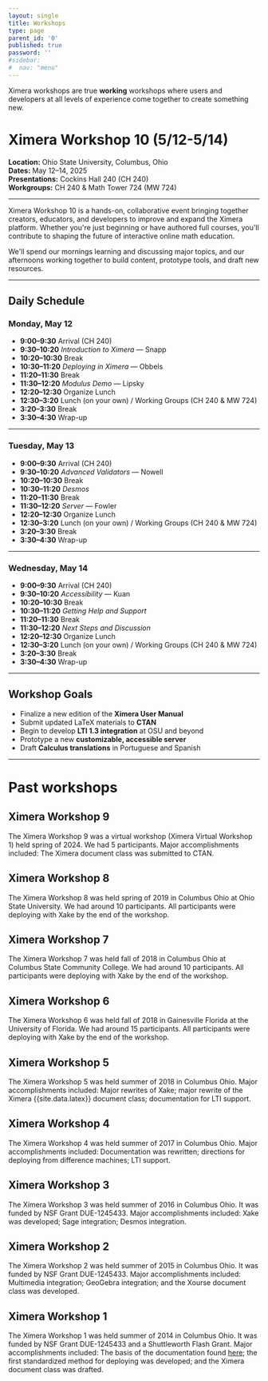 ```yaml
---
layout: single
title: Workshops
type: page
parent_id: '0'
published: true
password: ''
#sidebar:
#  nav: "menu"
---
```


Ximera workshops are true **working** workshops where users and
developers at all levels of experience come together to create
something new.

# Ximera Workshop 10 (5/12-5/14)

**Location:** Ohio State University, Columbus, Ohio  
**Dates:** May 12–14, 2025  
**Presentations:** Cockins Hall 240 (CH 240)  
**Workgroups:** CH 240 & Math Tower 724 (MW 724)

---

Ximera Workshop 10 is a hands-on, collaborative event bringing together creators, educators, and developers to improve and expand the Ximera platform. Whether you're just beginning or have authored full courses, you'll contribute to shaping the future of interactive online math education.

We'll spend our mornings learning and discussing major topics, and our afternoons working together to build content, prototype tools, and draft new resources.

---

## Daily Schedule

### Monday, May 12

- **9:00–9:30** Arrival (CH 240)  
- **9:30–10:20** *Introduction to Ximera* — Snapp  
- **10:20–10:30** Break  
- **10:30–11:20** *Deploying in Ximera* — Obbels  
- **11:20–11:30** Break  
- **11:30–12:20** *Modulus Demo* — Lipsky  
- **12:20–12:30** Organize Lunch  
- **12:30–3:20** Lunch (on your own) / Working Groups (CH 240 & MW 724)  
- **3:20–3:30** Break  
- **3:30–4:30** Wrap-up  

---

### Tuesday, May 13

- **9:00–9:30** Arrival (CH 240)  
- **9:30–10:20** *Advanced Validators* — Nowell  
- **10:20–10:30** Break  
- **10:30–11:20** *Desmos*  
- **11:20–11:30** Break  
- **11:30–12:20** *Server* — Fowler  
- **12:20–12:30** Organize Lunch  
- **12:30–3:20** Lunch (on your own) / Working Groups (CH 240 & MW 724)  
- **3:20–3:30** Break  
- **3:30–4:30** Wrap-up  

---

### Wednesday, May 14

- **9:00–9:30** Arrival (CH 240)  
- **9:30–10:20** *Accessibility* — Kuan  
- **10:20–10:30** Break  
- **10:30–11:20** *Getting Help and Support*  
- **11:20–11:30** Break  
- **11:30–12:20** *Next Steps and Discussion*  
- **12:20–12:30** Organize Lunch  
- **12:30–3:20** Lunch (on your own) / Working Groups (CH 240 & MW 724)  
- **3:20–3:30** Break  
- **3:30–4:30** Wrap-up  

---

## Workshop Goals

- Finalize a new edition of the **Ximera User Manual**
- Submit updated LaTeX materials to **CTAN**
- Begin to develop **LTI 1.3 integration** at OSU and beyond
- Prototype a new **customizable, accessible server**
- Draft **Calculus translations** in Portuguese and Spanish

---

# Past workshops


## Ximera Workshop 9



The Ximera Workshop 9 was a virtual workshop (Ximera Virtual Workshop 1) held spring of 2024. We had 5 participants.  Major
accomplishments included: The Ximera document class was submitted to CTAN.








## Ximera Workshop 8



The Ximera Workshop 8 was held spring of 2019 in Columbus Ohio at Ohio State University. We had around 10 participants. All participants were deploying with Xake
by the end of the workshop.



## Ximera Workshop 7



The Ximera Workshop 7 was held fall of 2018 in Columbus Ohio at Columbus State Community College. We had around 10 participants. All participants were deploying with Xake
by the end of the workshop.


## Ximera Workshop 6


The Ximera Workshop 6 was held fall of 2018 in Gainesville Florida at the University of Florida. We had around 15 participants. All participants were deploying with Xake
by the end of the workshop.


## Ximera Workshop 5

The Ximera Workshop 5 was held summer of 2018 in Columbus Ohio.  Major
accomplishments included: Major rewrites of Xake; major rewrite of the Ximera {{site.data.latex}} document class; documentation for LTI support.





## Ximera Workshop 4


The Ximera Workshop 4 was held summer of 2017 in Columbus Ohio.  Major
accomplishments included: Documentation was rewritten; directions for
deploying from difference machines; LTI support. 




## Ximera Workshop 3

The Ximera Workshop 3 was held summer of 2016 in Columbus Ohio.  It
was funded by NSF Grant DUE-1245433. Major accomplishments included:
Xake was developed; Sage integration; Desmos integration.

## Ximera Workshop 2

The Ximera Workshop 2 was held summer of 2015 in Columbus Ohio.  It
was funded by NSF Grant DUE-1245433. Major accomplishments included:
Multimedia integration; GeoGebra integration; and the Xourse document
class was developed.

## Ximera Workshop 1

The Ximera Workshop 1 was held summer of 2014 in Columbus Ohio.  It
was funded by NSF Grant DUE-1245433 and a Shuttleworth Flash Grant.
Major accomplishments included: The basis of the documentation found
[here](https://ximera.osu.edu/introduction/gettingStarted); the first
standardized method for deploying was developed; and the Ximera
document class was drafted.

